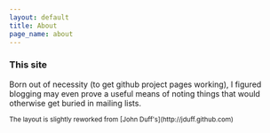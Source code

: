 ```yaml
---
layout: default
title: About
page_name: about
---
```


### This site

Born out of necessity (to get github project pages working), I figured
blogging may even prove a useful means of noting things that would otherwise
get buried in mailing lists.

<small class="meta">
  The layout is slightly reworked from [John Duff's](http://jduff.github.com)
</small>

